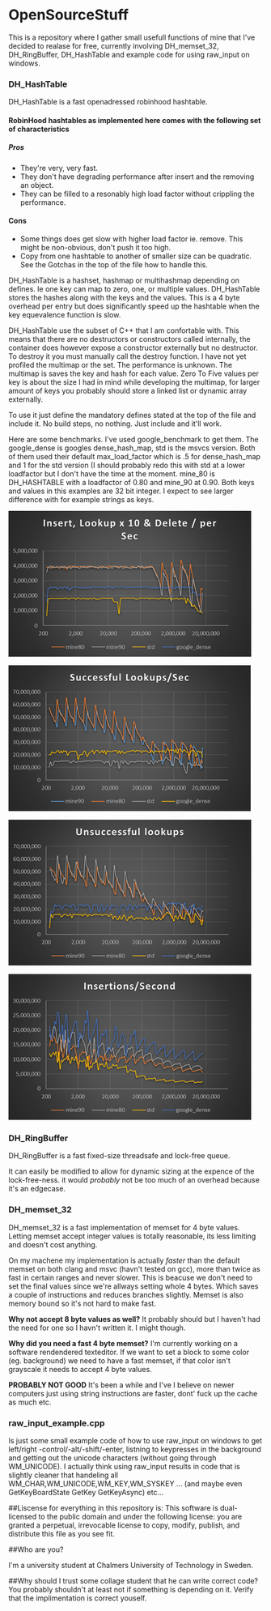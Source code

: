 # OpenSourceStuff

This is a repository where I gather small usefull functions of mine that I've decided to realase for free, currently involving DH_memset_32, DH_RingBuffer, DH_HashTable and example code for using raw_input on windows.

### DH_HashTable
DH_HashTable is a fast openadressed robinhood hashtable.

#### RobinHood hashtables as implemented here comes with the following set of characteristics
##### Pros
  * They're very, very fast.
  * They don't have degrading performance after insert and the removing an object.
  * They can be filled to a resonably high load factor without crippling the performance.
  
#### Cons
  * Some things does get slow with higher load factor ie. remove. This might be non-obvious, don't push it too high.
  * Copy from one hashtable to another of smaller size can be quadratic. See the Gotchas in the top of the file how to handle this.
  
DH_HashTable is a hashset, hashmap or multihashmap depending on defines. Ie one key can map to zero, one, or multiple values.
DH_HashTable stores the hashes along with the keys and the values. This is a 4 byte overhead per entry but does significantly speed up the hashtable when the key equevalence function is slow.

DH_HashTable use the subset of C++ that I am confortable with. This means that there are no destructors or constructors called internally, the container does however expose a constructor externally but no destructor. To destroy it you must manually call the destroy function. I have not yet profiled the multimap or the set. The performance is unknown. The multimap is saves the key and hash for each value. Zero To Five values per key is about the size I had in mind while developing the multimap, for larger amount of keys you probably should store a linked list or dynamic array externally.

To use it just define the mandatory defines stated at the top of the file and include it. No build steps, no nothing. Just include and it'll work. 

Here are some benchmarks. I've used google_benchmark to get them. The google_dense is googles dense_hash_map, std is the msvcs version.
Both of them used their default max_load_factor which is .5 for dense_hash_map and 1 for the std version (I should probably redo this with std at a lower loadfactor but I don't have the time at the moment. mine_80 is DH_HASHTABLE with a loadfactor of 0.80 and mine_90 at 0.90. Both keys and values in this examples are 32 bit integer. I expect to see larger difference with for example strings as keys.

![10xlookup,insert,remove](Pictures/10xinsert_remove_delete_per_sec.png)

![successful lookup](Pictures/successfull_lookups.png)

![unsucessful lookup](Pictures/unsuccessfull_lookups.png)

![insertions](Pictures/insertions.png)



### DH_RingBuffer
DH_RingBuffer is a fast fixed-size threadsafe and lock-free queue.

It can easily be modified to allow for dynamic sizing at the expence of the lock-free-ness. it would _probably_ not be too much of an overhead because it's an edgecase. 


### DH_memset_32
DH_memset_32 is a fast implementation of memset for 4 byte values.
Letting memset accept integer values is totally reasonable, its less limiting and doesn't cost anything.

On my machene my implementation is actually *faster* than the default memset on both clang and msvc (havn't tested on gcc), more than twice as fast in certain ranges and never slower. This is beacuse we don't need to set the final values since we're allways setting whole 4 bytes. Which saves a couple of instructions and reduces branches slightly. Memset is also memory bound so it's not hard to make fast.

**Why not accept 8 byte values as well?**
It probably should but I haven't had the need for one so I havn't written it. I might though.

**Why did you need a fast 4 byte memset?**
I'm currently working on a software rendendered texteditor. If we want to set a block to some color (eg. background) we need to have a fast memset, if that color isn't grayscale it needs to accept 4 byte values.

**PROBABLY NOT GOOD**
It's been a while and I've I believe on newer computers just using string instructions are faster, dont' fuck up the cache as much etc.




### raw_input_example.cpp
Is just some small example code of how to use raw_input on windows to get left/right -control/-alt/-shift/-enter, listning to keypresses in the background and getting out the unicode characters (without going through WM_UNICODE). I actually think using raw_input results in  code that is slightly cleaner that handeling all WM_CHAR,WM_UNICODE,WM_KEY,WM_SYSKEY ... (and maybe even GetKeyBoardState GetKey GetKeyAsync) etc...  



##Liscense for everything in this repository is:
  This software is dual-licensed to the public domain and under the following
  license: you are granted a perpetual, irrevocable license to copy, modify,
  publish, and distribute this file as you see fit.
  
  
  
##Who are you?
  
  I'm a university student at Chalmers University of Technology in Sweden. 
  
##Why should I trust some collage student that he can write correct code?
 You probably shouldn't at least not if something is depending on it. Verify that the implimentation is correct youself. 
  
